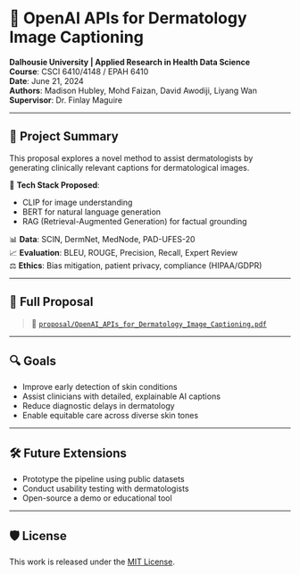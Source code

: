 # 🧠 OpenAI APIs for Dermatology Image Captioning

**Dalhousie University | Applied Research in Health Data Science**  
**Course**: CSCI 6410/4148 / EPAH 6410  
**Date**: June 21, 2024  
**Authors**: Madison Hubley, Mohd Faizan, David Awodiji, Liyang Wan  
**Supervisor**: Dr. Finlay Maguire  

---

## 📌 Project Summary

This proposal explores a novel method to assist dermatologists by generating clinically relevant captions for dermatological images.

🧠 **Tech Stack Proposed**:
- CLIP for image understanding
- BERT for natural language generation
- RAG (Retrieval-Augmented Generation) for factual grounding

📊 **Data**: SCIN, DermNet, MedNode, PAD-UFES-20  
📈 **Evaluation**: BLEU, ROUGE, Precision, Recall, Expert Review  
⚖️ **Ethics**: Bias mitigation, patient privacy, compliance (HIPAA/GDPR)

---

## 📄 Full Proposal

> 📂 [`proposal/OpenAI_APIs_for_Dermatology_Image_Captioning.pdf`](./proposal/OpenAI_APIs_for_Dermatology_Image_Captioning.pdf)

---

## 🔍 Goals

- Improve early detection of skin conditions
- Assist clinicians with detailed, explainable AI captions
- Reduce diagnostic delays in dermatology
- Enable equitable care across diverse skin tones

---

## 🛠 Future Extensions

- Prototype the pipeline using public datasets
- Conduct usability testing with dermatologists
- Open-source a demo or educational tool

---

## 🛡 License

This work is released under the [MIT License](https://github.com/faizansiddiqu007/dermatology-captioning-proposal/blob/main/LICENCE).
